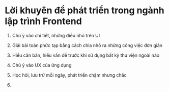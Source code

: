 # Lời khuyên để phát triển trong ngành lập trình Frontend

1. Chú ý vào chi tiết, những điều nhỏ trên UI

2. Giải bài toán phức tạp bằng cách chia nhỏ ra những công việc đơn giản

3. Hiểu căn bản, hiểu vấn đề trước khi sử dụng bất kỳ thư viện ngoài nào

4. Chú ý vào UX của ứng dụng

5. Học hỏi, lưu trữ mỗi ngày, phát triển chậm nhưng chắc

6.